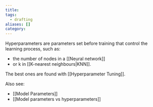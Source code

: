 ```yaml
---
title: 
tags:
  - drafting
aliases: []
category:
---
```

Hyperparameters are parameters set before training that control the learning process, such as:
- the number of nodes in a [[Neural network]] 
- or k in [[K-nearest neighbours|KNN]].

The best ones are found with [[Hyperparameter Tuning]].

Also see:
- [[Model Parameters]]
- [[Model parameters vs hyperparameters]]


